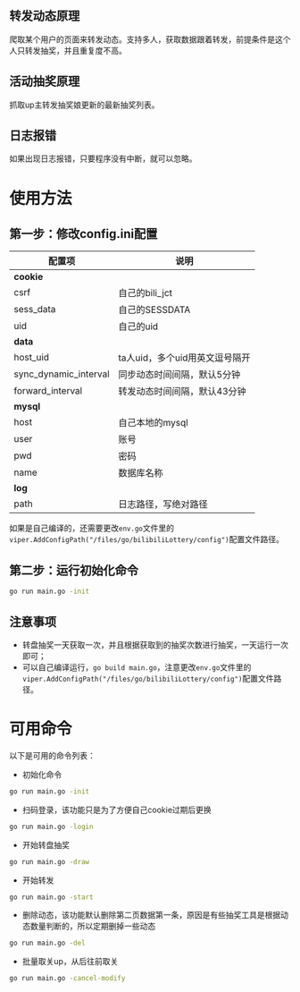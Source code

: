 ## 转发动态原理

爬取某个用户的页面来转发动态。支持多人，获取数据跟着转发，前提条件是这个人只转发抽奖，并且重复度不高。

## 活动抽奖原理

抓取up主转发抽奖娘更新的最新抽奖列表。

## 日志报错

如果出现日志报错，只要程序没有中断，就可以忽略。

# 使用方法

## 第一步：修改config.ini配置

| 配置项        | 说明                  |
|------------|---------------------|
| **cookie** |
| csrf       | 自己的bili_jct         |
| sess_data  | 自己的SESSDATA         |
| uid        | 自己的uid              |
| **data**   |
| host_uid   | ta人uid，多个uid用英文逗号隔开 |
| sync_dynamic_interval   | 同步动态时间间隔，默认5分钟      |
| forward_interval   | 转发动态时间间隔，默认43分钟     |
| **mysql**  |
| host   | 自己本地的mysql          |
| user       | 账号                  |
| pwd        | 密码                  |
| name        | 数据库名称               |
| **log**   |
| path       | 日志路径，写绝对路径          |

如果是自己编译的，还需要更改`env.go`文件里的`viper.AddConfigPath("/files/go/bilibiliLottery/config")`配置文件路径。

## 第二步：运行初始化命令

```bash
go run main.go -init
```

## 注意事项

- 转盘抽奖一天获取一次，并且根据获取到的抽奖次数进行抽奖，一天运行一次即可；
- 可以自己编译运行，`go build main.go`，注意更改`env.go`文件里的`viper.AddConfigPath("/files/go/bilibiliLottery/config")`配置文件路径。

# 可用命令

以下是可用的命令列表：

- 初始化命令
```bash
go run main.go -init
```
- 扫码登录，该功能只是为了方便自己cookie过期后更换
```bash
go run main.go -login
```
- 开始转盘抽奖
```bash
go run main.go -draw
```
- 开始转发
```bash
go run main.go -start
```
- 删除动态，该功能默认删除第二页数据第一条，原因是有些抽奖工具是根据动态数量判断的，所以定期删掉一些动态
```bash
go run main.go -del
```
- 批量取关up，从后往前取关
```bash
go run main.go -cancel-modify
```

